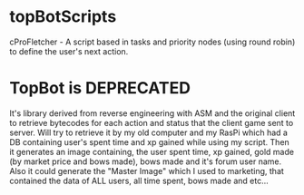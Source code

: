 # topBotScripts
cProFletcher - A script based in tasks and priority nodes (using round robin) to define the user's next action. 

# TopBot is DEPRECATED
It's library derived from reverse engineering with ASM and the original client to retrieve bytecodes for each action and status that the client game sent to server.
Will try to retrieve it by my old computer and my RasPi which had a DB containing user's spent time and xp gained while using my script. Then it generates an image containing, the user spent time, xp gained, gold made (by market price and bows made), bows made and it's forum user name. Also it could generate the "Master Image" which I used to marketing, that contained the data of ALL users, all time spent, bows made and etc...
